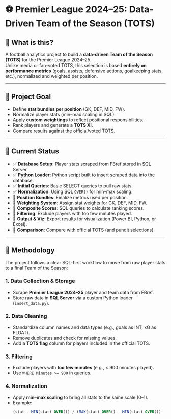 # ⚽ Premier League 2024–25: Data-Driven Team of the Season (TOTS)

## 🧠 What is this?
A football analytics project to build a **data-driven Team of the Season (TOTS)** for the Premier League 2024–25.  
Unlike media or fan-voted TOTS, this selection is based **entirely on performance metrics** (goals, assists, defensive actions, goalkeeping stats, etc.), normalized and weighted per position.

---

## 🎯 Project Goal
- Define **stat bundles per position** (GK, DEF, MID, FW).  
- Normalize player stats (min–max scaling in SQL).  
- Apply **custom weightings** to reflect positional responsibilities.  
- Rank players and generate a **TOTS XI**.  
- Compare results against the official/voted TOTS.  

---

## 🔄 Current Status
- ✅ **Database Setup**: Player stats scraped from FBref stored in SQL Server.  
- ✅ **Python Loader**: Python script built to insert scraped data into the database.  
- ✅ **Initial Queries**: Basic SELECT queries to pull raw stats.  
- ✅ **Normalization**: Using SQL `OVER()` for min–max scaling.  
- 🔲 **Position Bundles**: Finalize metrics used per position.  
- 🔲 **Weighting System**: Assign stat weights for GK, DEF, MID, FW.  
- 🔲 **Composite Scores**: SQL queries to calculate ranking scores.  
- 🔲 **Filtering**: Exclude players with too few minutes played.  
- 🔲 **Output & Viz**: Export results for visualization (Power BI, Python, or Excel).  
- 🔲 **Comparison**: Compare with official TOTS (and pundit selections).  

---

## 🧮 Methodology

The project follows a clear SQL-first workflow to move from raw player stats to a final Team of the Season:

### 1. Data Collection & Storage
- Scrape **Premier League 2024–25** player and team data from FBref.
- Store raw data in **SQL Server** via a custom Python loader (`insert_data.py`).

### 2. Data Cleaning
- Standardize column names and data types (e.g., goals as INT, xG as FLOAT).
- Remove duplicates and check for missing values.
- Add a **TOTS flag** column for players included in the official TOTS.

### 3. Filtering
- Exclude players with **too few minutes** (e.g., < 900 minutes played).
- Use `WHERE Minutes >= 900` in queries.

### 4. Normalization
- Apply **min–max scaling** to bring all stats to the same scale (0–1).
- Example:
  ```sql
  (stat - MIN(stat) OVER()) / (MAX(stat) OVER() - MIN(stat) OVER())

